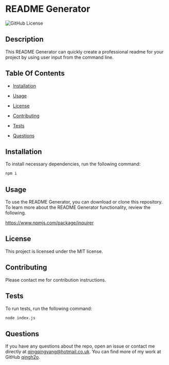 # README Generator

  ![GitHub License](http://img.shields.io/badge/License-MIT-blue.svg)

  ## Description

  This README Generator can quickly create a professional readme for your project by using user input from the command line.

  ## Table Of Contents

  * [Installation](#installation)

  * [Usage](#usage)

  * [License](#license)

  * [Contributing](#contributing)

  * [Tests](#tests)

  * [Questions](#questions)


  ## Installation

  To install necessary dependencies, run the following command:

  ```bash
  npm i
  ```

  ## Usage

  To use the README Generator, you can download or clone this repository.
  To learn more about the README Generator functionality, review the following.
  
  https://www.npmjs.com/package/inquirer

  ## License

  This project is licensed under the MIT license.

  ## Contributing

  Please contact me for contribution instructions.

  ## Tests

  To run tests, run the following command:

  ```bash
  node index.js
  ```
  
  ## Questions

  If you have any questions about the repo, open an issue or contact me directly at qingqingyang@hotmail.co.uk. You can find more of my work at GitHub [qingh2o](https://github.com/qingh2o/).
   
